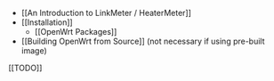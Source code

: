 * [[An Introduction to LinkMeter / HeaterMeter]]
* [[Installation]]
    * [[OpenWrt Packages]]
* [[Building OpenWrt from Source]] (not necessary if using pre-built image)

[[TODO]]